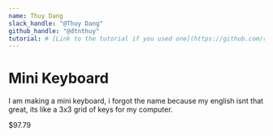 ```yaml
---
name: Thuy Dang
slack_handle: "@Thuy Dang"
github_handle: "@dtnthuy"
tutorial: # [Link to the tutorial if you used one](https://github.com/ruiqimao/keyboard-pcb-guide)
---
```


# Mini Keyboard

<!-- Describe your board in 2-3 sentences. What are you making? What will it do? -->
I am making a mini keyboard, i forgot the name because my english isnt that great, its like a 3x3 grid of keys for my computer.
<!-- How much is it going to cost? -->
$97.79
<!-- Tell us a little bit about your design process. What were some challenges? What helped? ***Totally optional*** -->

